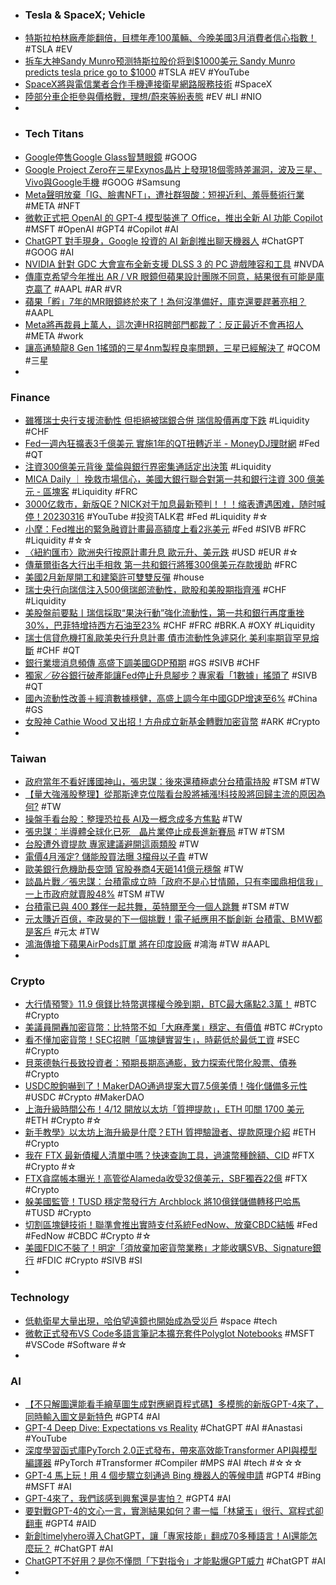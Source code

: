 - ### Tesla & SpaceX; Vehicle
- [特斯拉柏林廠產能翻倍，目標年產100萬輛、今晚美國3月消費者信心指數！](https://news.cnyes.com/news/id/5117110) #TSLA #EV
- [拆车大神Sandy Munro预测特斯拉股价将到$1000美元 Sandy Munro predicts tesla price go to $1000](https://www.youtube.com/watch?v=NuUrgRBH_Ko) #TSLA #EV #YouTube
- [SpaceX將與電信業者合作手機連接衛星網路服務技術](https://udn.com/news/story/7086/7034552) #SpaceX
- [陸部分車企拒參與價格戰，理想/蔚來等紛表態](https://www.moneydj.com/kmdj/news/newsviewer.aspx?a=aafcc7cd-231f-4b5a-99f1-ab1e6423410e) #EV #LI #NIO
-
- ### Tech Titans
- [Google停售Google Glass智慧眼鏡](https://www.ithome.com.tw/news/155990) #GOOG
- [Google Project Zero在三星Exynos晶片上發現18個零時差漏洞，波及三星、Vivo與Google手機](https://www.ithome.com.tw/news/155989) #GOOG #Samsung
- [Meta聲明放棄「IG、臉書NFT」，遭社群狠酸：短視近利、羞辱藝術行業](https://www.blocktempo.com/meta-instagram-nft-death-reactions/) #META #NFT
- [微軟正式把 OpenAI 的 GPT-4 模型裝進了 Office，推出全新 AI 功能 Copilot](https://www.techbang.com/posts/104731-microsoft-officially-installed-openais-gpt-4-model-into) #MSFT #OpenAI #GPT4 #Copilot #AI
- [ChatGPT 對手現身，Google 投資的 AI 新創推出聊天機器人](https://technews.tw/2023/03/15/new-chatgpt-challenger-emerging/) #ChatGPT #GOOG #AI
- [NVIDIA 針對 GDC 大會宣布全新支援 DLSS 3 的 PC 遊戲陣容和工具](https://benchlife.info/nvidia-gdc-for-dlss-3/) #NVDA
- [傳庫克希望今年推出 AR / VR 眼鏡但蘋果設計團隊不同意，結果很有可能是庫克贏了](https://www.techbang.com/posts/104609-apple-ceo-tim-cook-hopes-to-launch-ar-vr-glasses-this-year) #AAPL #AR #VR
- [蘋果「孵」7年的MR眼鏡終於來了！為何沒準備好，庫克還要趕著亮相？](https://www.bnext.com.tw/article/74469/apple-mr-af7y-) #AAPL
- [Meta將再裁員上萬人，這次連HR招聘部門都裁了：反正最近不會再招人](https://www.techbang.com/posts/104661-meta-announced-that-tens-of-thousands-more-layoffs-even-hr) #META #work
- [讓高通驍龍8 Gen 1搖頭的三星4nm製程良率問題，三星已經解決了](https://www.techbang.com/posts/104623-samsung-mass-produced-the-third-generation-4nm-process-in-the) #QCOM #三星
-
### Finance
- [雖獲瑞士央行支援流動性 但拒絕被瑞銀合併 瑞信股價再度下跌](https://m.cnyes.com/news/id/5117136) #Liquidity #CHF
- [Fed一週內狂擴表3千億美元 實施1年的QT扭轉近半 - MoneyDJ理財網](https://www.moneydj.com/kmdj/news/newsviewer.aspx?a=a98177e3-578f-4ff8-9d49-b03081cb6b0e) #Fed #QT
- [注資300億美元背後 葉倫與銀行界密集通話定出決策](https://news.cnyes.com/news/id/5117062) #Liquidity
- [MICA Daily ｜ 挽救市場信心，美國大銀行聯合對第一共和銀行注資 300 億美元 - 區塊客](https://blockcast.it/2023/03/17/11-us-banks-inject-us30b-to-rescue-first-republic-bank/) #Liquidity #FRC
- [3000亿救市，新版QE？NICK对于加息最新预判！！！缩表遭遇困难，随时喊停！20230316](https://www.youtube.com/watch?v=Nq9ZRgPQECI) #YouTube #投资TALK君 #Fed #Liquidity #☆
- [小摩：Fed推出的緊急融資計畫最高額度上看2兆美元](https://news.cnyes.com/news/id/5116872) #Fed #SIVB #FRC #Liquidity #☆☆
- [〈紐約匯市〉歐洲央行按原計畫升息 歐元升、美元跌](https://news.cnyes.com/news/id/5116933) #USD #EUR #☆
- [傳華爾街各大行出手相救 第一共和銀行將獲300億美元存款援助](https://m.cnyes.com/news/id/5116930) #FRC
- [美國2月新屋開工和建築許可雙雙反彈](https://news.cnyes.com/news/id/5116906) #house
- [瑞士央行向瑞信注入500億瑞郎流動性，歐股和美股期指齊漲](https://tw.stock.yahoo.com/news/瑞士央行向瑞信注入500億瑞郎流動性-歐股和美股期指齊漲-031009708.html) #CHF #Liquidity
- [美股盤前要點丨瑞信採取“果決行動”強化流動性，第一共和銀行再度重挫30%，巴菲特增持西方石油至23%](https://hk.investing.com/news/stock-market-news/article-308958) #CHF #FRC #BRK.A #OXY #Liquidity
- [瑞士信貸危機打亂歐美央行升息計畫 債市流動性急遽惡化 美利率期貨罕見熔斷](https://tw.news.yahoo.com/瑞士信貸危機打亂歐美央行升息計畫-債市流動性急遽惡化-美利率期貨罕見熔斷-鏡轉全球-鏡新聞-140450187.html) #CHF #QT
- [銀行業壞消息頻傳 高盛下調美國GDP預期](https://news.cnyes.com/news/id/5115683) #GS #SIVB #CHF
- [獨家／矽谷銀行破產能讓Fed停止升息腳步？專家看「1數據」搖頭了](https://tw.news.yahoo.com/獨家-矽谷銀行破產能讓fed停止升息腳步-專家看-1數據-搖頭了-230522217.html) #SIVB #QT
- [國內流動性改善＋經濟數據穩健，高盛上調今年中國GDP增速至6%](https://tw.stock.yahoo.com/news/國內流動性改善-經濟數據穩健-高盛上調今年中國gdp增速至6-014844519.html) #China #GS
- [女股神 Cathie Wood 又出招！方舟成立新基金轉戰加密貨幣](https://blockcast.it/2023/03/16/cathie-woods-ark-raises-16-3m-for-new-crypto-fund/) #ARK #Crypto
-
### Taiwan
- [政府當年不看好護國神山，張忠謀：後來還積極處分台積電持股](https://technews.tw/2023/03/16/the-government-is-not-optimistic-about-investing-in-tsmc/) #TSM #TW
- [【量大強漲股整理】從那斯達克位階看台股將補漲!科技股將回歸主流的原因為何?](https://m.cnyes.com/news/id/5117071) #TW
- [操盤手看台股：整理恐拉長 AI及一概念成多方焦點](https://m.cnyes.com/news/id/5115876) #TW
- [張忠謀：半導體全球化已死　晶片業停止成長進新賽局](https://finance.ettoday.net/news/2460850) #TW #TSM
- [台股遭外資提款 專家建議避開這兩類股](https://ctee.com.tw/stock/matchplay/826408.html) #TW
- [電價4月漲定? 儲能股買法曝 3檔母以子貴](https://ctee.com.tw/news/stocks/826331.html) #TW
- [歐美銀行危機助長空頭 官股券商4天砸141億元穩盤](https://news.cnyes.com/news/id/5116888) #TW
- [談晶片戰／張忠謀：台積電成立時「政府不是心甘情願，只有李國鼎相信我」 一上市政府就賣股48%](https://tw.news.yahoo.com/談晶片戰-張忠謀-台積電成立時-政府不是心甘情願-只有李國鼎相信我-072506880.html) #TSM #TW
- [台積電已與 400 夥伴一起共舞，英特爾至今一個人跳舞](https://finance.technews.tw/2023/03/16/tsmc-has-danced-with-four-hundred-partners/) #TSM #TW
- [元太賺近百億，李政昊的下一個挑戰！電子紙應用不斷創新 台積電、BＭＷ都是客戶](https://www.wealth.com.tw/articles/e6edd18c-81f4-4454-b9a8-b5e61c1d29dc) #元太 #TW
- [鴻海傳搶下蘋果AirPods訂單 將在印度設廠](https://tw.news.yahoo.com/鴻海傳搶下蘋果airpods訂單-將在印度設廠-051326637.html) #鴻海 #TW #AAPL
-
### Crypto
- [大行情預警》11.9 億鎂比特幣選擇權今晚到期，BTC最大痛點2.3萬！](https://www.blocktempo.com/deribit-metrics-over-1-billion-btc-and-eth-options-expire-today/) #BTC #Crypto
- [美議員開轟加密貨幣：比特幣不如「大麻產業」穩定、有價值](https://www.blocktempo.com/michael-bennet-slams-cryptocurrencies/) #BTC #Crypto
- [看不懂加密貨幣！SEC招聘「區塊鏈實習生」，時薪低於最低工資](https://www.blocktempo.com/intern-for-sec-college-traineeships-start-at-15-an-hour/) #SEC #Crypto
- [貝萊德執行長致投資者：預期長期高通膨，致力探索代幣化股票、債券](https://abmedia.io/20230316-larry-finks-letter-to-investors) #Crypto
- [USDC脫鉤嚇到了！MakerDAO通過提案大買7.5億美債！強化儲備多元性](https://www.blocktempo.com/makerdao-governance-pass-us-treasury-bond-cap-proposal/) #USDC #Crypto #MakerDAO
- [上海升級時間公布！4/12 開放以太坊「質押提款」，ETH 叩關 1700 美元](https://www.blocktempo.com/shanghai-escalation-file-april-12/) #ETH #Crypto #☆
- [新手教學》以太坊上海升級是什麼？ETH 質押驗證者、提款原理介紹](https://www.blocktempo.com/what-is-ethereum-shanghai-and-staking-withdrawals/) #ETH #Crypto
- [我在 FTX 最新債權人清單中嗎？快速查詢工具，過濾幣種餘額、CID](https://www.blocktempo.com/how-to-search-cid-in-ftx-new-released-creditor-list/) #FTX #Crypto #☆
- [FTX貪腐帳本曝光！高管從Alameda收受32億美元，SBF獨吞22億](https://www.blocktempo.com/sbf-received-2-2billion-from-ftx-linked-entities/) #FTX #Crypto
- [躲美國監管！TUSD 穩定幣發行方 Archblock 將10億鎂儲備轉移巴哈馬](https://www.blocktempo.com/stablecoin-operator-moves-1-billion-in-reserves-to-bahamas/) #TUSD #Crypto
- [切割區塊鏈技術！聯準會推出實時支付系統FedNow、放棄CBDC結帳](https://www.blocktempo.com/the-federal-reserve-begins-piloting-its-fednow-real-time-payments-service/) #Fed #FedNow #CBDC #Crypto #☆
- [美國FDIC不裝了！明定「須放棄加密貨幣業務」才能收購SVB、Signature銀行](https://www.blocktempo.com/signature-bank-buyer-must-agree-to-give-up-crypto-business/) #FDIC #Crypto #SIVB #SI
-
### Technology
- [低軌衛星大量出現，哈伯望遠鏡也開始成為受災戶](https://technews.tw/2023/03/09/hubble-telescope-satellite-trail-starlink/) #space #tech
- [微軟正式發布VS Code多語言筆記本擴充套件Polyglot Notebooks](https://www.ithome.com.tw/news/155972) #MSFT #VSCode #Software #☆
-
### AI
- [【不只解圖還能看手繪草圖生成對應網頁程式碼】多模態的新版GPT-4來了，同時輸入圖文是新特色](https://www.ithome.com.tw/news/155980) #GPT4 #AI
- [GPT-4 Deep Dive: Expectations vs Reality](https://www.youtube.com/watch?v=6Hewb1wlOlo) #ChatGPT #AI #Anastasi #YouTube
- [深度學習函式庫PyTorch 2.0正式發布，帶來高效能Transformer API與模型編譯器](https://www.ithome.com.tw/news/155968) #PyTorch #Transformer #Compiler #MPS #AI #tech #☆☆☆
- [GPT-4 馬上玩！用 4 個步驟立刻通過 Bing 機器人的等候申請](https://applealmond.com/posts/178967) #GPT4 #Bing #MSFT #AI
- [GPT-4來了，我們該感到興奮還是害怕？](https://cn.nytimes.com/technology/20230316/gpt-4-artificial-intelligence-openai/zh-hant/) #GPT4 #AI
- [要對戰GPT-4的文心一言，實測結果如何？畫一幅「林黛玉」很行、寫程式卻翻車](https://www.bnext.com.tw/article/74479/wenxyy-cn-test-gpt-4) #GPT4 #AID
- [新創timelyhero導入ChatGPT，讓「專家技能」翻成70多種語言！AI還能怎麼玩？](https://www.bnext.com.tw/article/74463/timelyhero-micorsoft-chatgpt) #ChatGPT #AI
- [ChatGPT不好用？是你不懂問「下對指令」才能點爆GPT威力](https://n.yam.com/Article/20230316668779) #ChatGPT #AI
-